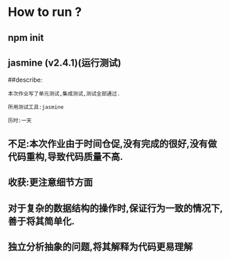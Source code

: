 #            How  to  run ?

##                npm init

##                 jasmine (v2.4.1)(运行测试)

##describe:

    本次作业写了单元测试,集成测试,测试全部通过.

    所用测试工具:jasmine

    历时:一天

##    不足:本次作业由于时间仓促,没有完成的很好,没有做代码重构,导致代码质量不高.

##    收获:更注意细节方面

##         对于复杂的数据结构的操作时,保证行为一致的情况下,善于将其简单化.

##         独立分析抽象的问题,将其解释为代码更易理解



